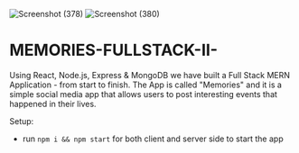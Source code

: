 ![Screenshot (378)](https://user-images.githubusercontent.com/49190119/117579394-49c25e00-b110-11eb-93bc-1b05e263d9db.png)
![Screenshot (380)](https://user-images.githubusercontent.com/49190119/117579482-99088e80-b110-11eb-96f0-0d0f8cac5193.png)
# MEMORIES-FULLSTACK-II-

Using React, Node.js, Express & MongoDB we have built a Full Stack MERN Application - from start to finish. The App is called "Memories" and it is a simple social media app that allows users to post interesting events that happened in their lives.

Setup:
- run ```npm i && npm start``` for both client and server side to start the app
